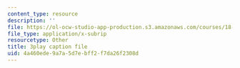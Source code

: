 ```yaml
---
content_type: resource
description: ''
file: https://ol-ocw-studio-app-production.s3.amazonaws.com/courses/18-01sc-single-variable-calculus-fall-2010/4a460ede9a7a5d7ebff2f7da26f2308d_kCPVBl953eY.vtt
file_type: application/x-subrip
resourcetype: Other
title: 3play caption file
uid: 4a460ede-9a7a-5d7e-bff2-f7da26f2308d
---
```

